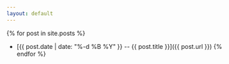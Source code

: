 ```yaml
---
layout: default
---
```

{% for post in site.posts %}
- [{{ post.date | date: "%-d %B %Y" }} -- {{ post.title }}]({{ post.url }})
{% endfor %}
